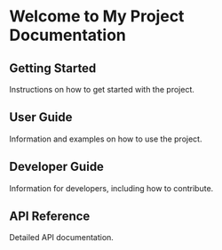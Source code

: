 # Welcome to My Project Documentation

## Getting Started
Instructions on how to get started with the project.

## User Guide
Information and examples on how to use the project.

## Developer Guide
Information for developers, including how to contribute.

## API Reference
Detailed API documentation.
